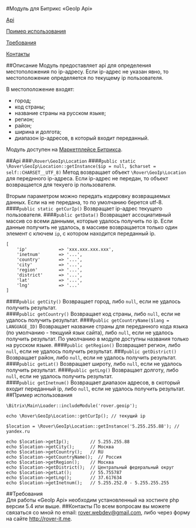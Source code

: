 #Модуль для Битрикс «GeoIp Api»

[Api](#api)

[Пример использования](#Пример-использования)

[Требования](#Требования)

[Контакты](#Контакты)

##Описание
Модуль предоставляет api для определения местоположения по ip-адресу. Если ip-адрес не указан явно, то местоположение определяется по текущему ip пользователя.

В местоположение входят:

* город;
* код страны;
* название страны на русском языке;
* регион;
* район;
* ширина и долгота;
* диапазон ip-адресов, в который входит переданный.

Модуль доступен на [Маркетплейсе Битрикса](http://marketplace.1c-bitrix.ru/solutions/rover.geoip/).

##Api
###`\Rover\GeoIp\Location`
####`public static \Rover\GeoIp\Location::getInstance($ip = null, $charset = self::CHARSET__UTF_8)`
Метод возвращает объект `\Rover\GeoIp\Location` для переднного ip-адреса. Если ip-адрес не передан, то объект возвращается для текуего ip пользователя.

Вторым параметром можно передать кодировку возвращаемых данных. Если на не передана, то по умолчанию берется utf-8.
####`public static getCurIp()`
Возвращает ip-адрес текущего пользователя.
####`public getData()`
Возвращает ассоциативный массив со всеми данными, которые удалось получить по ip. Если данные получить не удалось, в массиве возвращается только один элемент с ключем `ip`, с котором находится переданный ip.

	[
		'ip'            => 'xxx.xxx.xxx.xxx',
		'inetnum'       => '...',
		'country'       => '...',
		'city'          => '...',
		'region'        => '...',
		'district'      => '...',
		'lat'           => '...',
		'lng'           => '...'
	]	
	
####`public getCity()`
Возвращает город, либо `null`, если не удалось получить результат.	
####`public getCountry()`
Возвращает код страны, либо `null`, если не удалось получить результат.	
####`public getCountryName($lang = LANGUAGE_ID)`
Возвращает название страны для переданного кода языка (по умолчанию - текщуий язык сайта), либо `null`, если не удалось получить результат. По умолчанию в модуле доступны названия только на русском языке.
####`public getRegion()`
Возвращает регион, либо `null`, если не удалось получить результат.	
###`public getDistrict()`
Возвращает район, либо `null`, если не удалось получить результат.
####`public getLat()`
Возвращает широту, либо `null`, если не удалось получить результат.	
####`public getLng()`
Возвращает долготу, либо `null`, если не удалось получить результат.					
####`public getInetnum()`
Возвращает диапазон адресов, в скоторый входит переданный ip, либо `null`, если не удалось получить результат.	
##Пример использования

	\Bitrix\Main\Loader::includeModule('rover.geoip');

	echo \Rover\GeoIp\Location::getCurIp(); // текущий ip

	$location = \Rover\GeoIp\Location::getInstance('5.255.255.88'); // yandex.ru
	
	echo $location->getIp();        // 5.255.255.88
	echo $location->getCity();      // Москва
	echo $location->getCountry();   // RU
	echo $location->getCountryName();  // Россия
	echo $location->getRegion();    // Москва
	echo $location->getDistrict();  // Центральный федеральный округ
	echo $location->getLat();       // 55.755787
	echo $location->getLng();       // 37.617634
	echo $location->getInetnum();   // 5.255.252.0 - 5.255.255.255
	
##Требования	
Для работы «GeoIp Api» необходим установленный на хостинге php версии 5.4 или выше.
##Контакты
По всем вопросам вы можете связаться со мной по email: rover.webdev@gmail.com, либо через форму на сайте http://rover-it.me.
